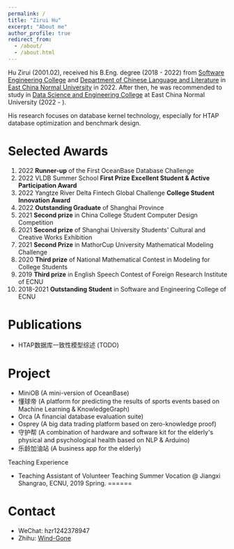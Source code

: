 ```yaml
---
permalink: /
title: "Zirui Hu"
excerpt: "About me"
author_profile: true
redirect_from: 
  - /about/
  - /about.html
---
```

Hu Zirui (2001.02), received his B.Eng. degree (2018 - 2022) from  [Software Engineering College](http://www.sei.ecnu.edu.cn/) and [Department of Chinese Language and Literature](https://zhwx.ecnu.edu.cn/) in [East China Normal University](https://www.ecnu.edu.cn/) in 2022. After then, he was recommended to study in [Data Science and Engineering College](http://dase.ecnu.edu.cn/) at East China Normal University (2022 - ).

His research focuses on database kernel technology, especially for HTAP database optimization and benchmark design.


Selected Awards
======
1. 2022 **Runner-up** of the First OceanBase Database Challenge
2. 2022 VLDB Summer School **First Prize Excellent Student & Active Participation Award**
3. 2022 Yangtze River Delta Fintech Global Challenge **College Student Innovation Award**
4. 2022 **Outstanding Graduate** of Shanghai Province
5. 2021 **Second prize** in China College Student Computer Design Competition
6. 2021 **Second prize** of Shanghai University Students' Cultural and Creative Works Exhibition
7. 2021 **Second Prize** in MathorCup University Mathematical Modeling Challenge
8. 2020 **Third prize** of National Mathematical Contest in Modeling for College Students
9. 2019 **Third prize** in English Speech Contest of Foreign Research Institute of ECNU
10. 2018-2021 **Outstanding Student** in Software and Engineering College of ECNU

Publications
======
- HTAP数据库一致性模型综述 (TODO) 

Project
======
- MiniOB (A mini-version of OceanBase)
- 懂球帝 (A platform for predicting the results of sports events based on Machine Learning & KnowledgeGraph)
- Orca (A financial database evaluation suite)
- Osprey (A big data trading platform based on zero-knowledge proof)
- 守护帮 (A combination of hardware and software kit for the elderly's physical and psychological health based on NLP & Arduino)
- 乐龄加油站 (A business app for the elderly)

Teaching Experience
- Teaching Assistant of Volunteer Teaching Summer Vocation @ Jiangxi Shangrao, ECNU, 2019 Spring.
======

Contact
======
- WeChat: hzr1242378947
- Zhihu: [Wind-Gone](https://www.zhihu.com/people/hhhuhuh)
